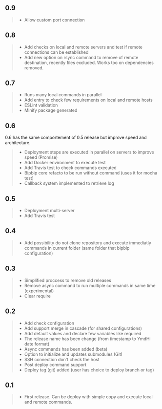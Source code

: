 ## 0.9

> * Allow custom port connection

## 0.8

> * Add checks on local and remote servers and test if remote connections can be established
> * Add new option on rsync command to remove of remote destination, recently files excluded. Works too on dependencies removed.

## 0.7

> * Runs many local commands in parallel
> * Add entry to check few requirements on local and remote hosts
> * ESLint validation
> * Minify package generated

## 0.6

0.6 has the same comportement of 0.5 release but improve speed and architecture.

> * Deployment steps are executed in parallel on servers to improve speed (Promise)
> * Add Docker environment to execute test
> * Add Travis test to check commands executed
> * Bipbip core refacto to be run without command (uses it for mocha test)
> * Callback system implemented to retrieve log

## 0.5

> * Deployment multi-server
> * Add Travis test

## 0.4

> * Add possibility do not clone repository and execute immediatly commands in current folder (same folder that bipbip configuration)

## 0.3

> * Simplified proccess to remove old releases
> * Remove async command to run multiple commands in same time (experimental)
> * Clear require

## 0.2

> * Add check configuration
> * Add support merge in cascade (for shared configurations)
> * Add default values and declare few variables like required
> * The release name has been change (from timestamp to YmdHi date format)
> * Async commands has been added (beta)
> * Option to initialize and updates submodules (Git)
> * SSH connection don't check the host
> * Post deploy command support
> * Deploy tag (git) added (user has choice to deploy branch or tag)

## 0.1

> * First release. Can be deploy with simple copy and execute local and remote commands.
